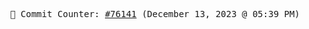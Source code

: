 <p align="center">
    <samp>
        📮 Commit Counter: <a href="https://github.com/Javascript-void0/Javascript-void0/commits/main">#76141</a> (December 13, 2023 @ 05:39 PM)
    </samp>
</p>